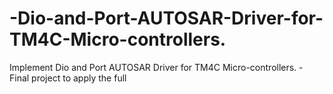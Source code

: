 # -Dio-and-Port-AUTOSAR-Driver-for-TM4C-Micro-controllers.
Implement Dio and Port AUTOSAR Driver for TM4C Micro-controllers. - Final project to apply the full 
